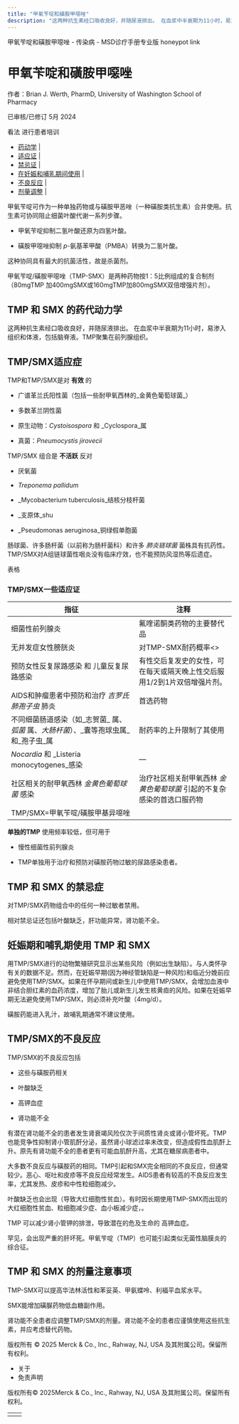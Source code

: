 ```yaml
---
title: "甲氧苄啶和磺胺甲噁唑"
description: "这两种抗生素经口吸收良好，并随尿液排出。 在血浆中半衰期为11小时，易渗入组织和体液，包括脑脊液。TMP聚集在前列腺组织。"
---
```


﻿甲氧苄啶和磺胺甲噁唑 \- 传染病 \- MSD诊疗手册专业版 honeypot link

# 甲氧苄啶和磺胺甲噁唑

作者：Brian J. Werth, PharmD, University of Washington School of Pharmacy

已审核/已修订 5月 2024

看法 进行患者培训

- [药动学](#药动学_v13957913_zh) \|
- [适应证](#适应证_v13957916_zh) \|
- [禁忌证](#禁忌证_v13958028_zh) \|
- [在妊娠和哺乳期间使用](#在妊娠和哺乳期间使用_v13958032_zh) \|
- [不良反应](#不良反应_v13958036_zh) \|
- [剂量调整](#剂量调整_v13958053_zh) \|

甲氧苄啶可作为一种单独药物或与磺胺甲恶唑（一种磺胺类抗生素）合并使用。抗生素可协同阻止细菌叶酸代谢一系列步骤。

- 甲氧苄啶抑制二氢叶酸还原为四氢叶酸。

- 磺胺甲噁唑抑制 _p_-氨基苯甲酸（PMBA）转换为二氢叶酸。


这种协同具有最大的抗菌活性，故是杀菌剂。

甲氧苄啶/磺胺甲噁唑（TMP-SMX）是两种药物按1：5比例组成的复合制剂（80mgTMP 加400mgSMX或160mgTMP加800mgSMX双倍增强片剂）。

## TMP 和 SMX 的药代动力学

这两种抗生素经口吸收良好，并随尿液排出。 在血浆中半衰期为11小时，易渗入组织和体液，包括脑脊液。TMP聚集在前列腺组织。

## TMP/SMX适应症

TMP和TMP/SMX是对 **有效** 的

- 广谱革兰氏阳性菌（包括一些耐甲氧西林的_金黄色葡萄球菌_）

- 多数革兰阴性菌

- 原生动物：_Cystoisospora_ 和 _Cyclospora_属

- 真菌：_Pneumocystis jirovecii_


TMP/SMX 组合是 **不活跃** 反对

- 厌氧菌

- _Treponema pallidum_

- _Mycobacterium tuberculosis_结核分枝杆菌

- _支原体_shu

- _Pseudomonas aeruginosa_铜绿假单胞菌


肠球菌、许多肠杆菌（以前称为肠杆菌科）和许多 _肺炎链球菌_ 菌株具有抗药性。TMP/SMX对A组链球菌性咽炎没有临床疗效，也不能预防风湿热等后遗症。

表格

### TMP/SMX一些适应证

| 指征 | 注释 |
| --- | --- |
| 细菌性前列腺炎 | 氟喹诺酮类药物的主要替代品 |
| 无并发症女性膀胱炎 | 对TMP-SMX耐药概率<> |
| 预防女性反复尿路感染 和 儿童反复尿路感染 | 有性交后复发史的女性，可在每天或隔天晚上性交后服用1/2到1片双倍增强片剂。 |
| AIDS和肿瘤患者中预防和治疗 _吉罗氏肺孢子虫_ 肺炎 | 首选药物 |
| 不同细菌肠道感染（如_志贺菌_ 属、_弧菌_ 属、_大肠杆菌_）、_囊等孢球虫属_和_孢子虫_属 | 耐药率的上升限制了其使用 |
| _Nocardia_ 和 _Listeria monocytogenes_感染 | — |
| 社区相关的耐甲氧西林 _金黄色葡萄球菌_ 感染 | 治疗社区相关耐甲氧西林 _金黄色葡萄球菌_ 引起的不复杂感染的首选口服药物 |
| TMP/SMX=甲氧苄啶/磺胺甲基异噁唑 |

**单独的TMP** 使用频率较低，但可用于

- 慢性细菌性前列腺炎

- TMP单独用于治疗和预防对磺胺药物过敏的尿路感染患者。


## TMP 和 SMX 的禁忌症

对TMP/SMX药物组合中的任何一种过敏者禁用。

相对禁忌证还包括叶酸缺乏，肝功能异常，肾功能不全。

## 妊娠期和哺乳期使用 TMP 和 SMX

用TMP/SMX进行的动物繁殖研究显示出某些风险（例如出生缺陷）。与人类怀孕有关的数据不足。然而，在妊娠早期(因为神经管缺陷是一种风险)和临近分娩前应避免使用TMP/SMX。如果在怀孕期间或新生儿中使用TMP/SMX，会增加血液中非结合胆红素的血药浓度，增加了胎儿或新生儿发生核黄疸的风险。如果在妊娠早期无法避免使用TMP/SMX，则必须补充叶酸（4mg/d）。

磺胺药能进入乳汁，故哺乳期通常不建议使用。

## TMP/SMX的不良反应

TMP/SMX的不良反应包括

- 这些与磺胺药相关

- 叶酸缺乏

- 高钾血症

- 肾功能不全


有潜在肾功能不全的患者发生肾衰竭风险仅次于间质性肾炎或肾小管坏死。TMP也能竞争性抑制肾小管肌酐分泌，虽然肾小球滤过率未改变，但造成假性血肌酐上升。原先有肾功能不全的患者更有可能血肌酐升高，尤其在糖尿病患者中。

大多数不良反应与磺胺药的相同。TMP引起和SMX完全相同的不良反应，但通常较少。恶心、呕吐和皮疹等不良反应经常发生。AIDS患者有较高的不良反应发生率，尤其发热、皮疹和中性粒细胞减少。

叶酸缺乏也会出现（导致大红细胞性贫血）。有时因长期使用TMP-SMX而出现的大红细胞性贫血、粒细胞减少症、血小板减少症，。

TMP 可以减少肾小管钾的排泄，导致潜在的危及生命的 高钾血症。

罕见，会出现严重的肝坏死。甲氧苄啶（TMP）也可能引起类似无菌性脑膜炎的综合征。

## TMP 和 SMX 的剂量注意事项

TMP-SMX可以提高华法林活性和苯妥英、甲氨蝶呤、利福平血浆水平。

SMX能增加磺脲药物低血糖副作用。

肾功能不全患者应调整TMP/SMX的剂量。肾功能不全的患者应谨慎使用这些抗生素，并应考虑替代药物。



版权所有 © 2025
Merck & Co., Inc., Rahway, NJ, USA 及其附属公司。保留所有权利。

- 关于
- 免责声明

版权所有© 2025Merck & Co., Inc., Rahway, NJ, USA 及其附属公司。保留所有权利。

|     |     |
| --- | --- |
|  |  |